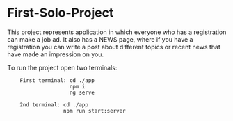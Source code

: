 # First-Solo-Project

This project represents application in which everyone who has a registration can make a job ad. It also has a NEWS page, where if you have a registration you  can write a post about different topics or recent news that have madе an impression on you.

Тo run the project open two terminals:

        First terminal: cd ./app
                        npm i
                        ng serve
                        
        2nd terminal: cd ./app
                      npm run start:server
